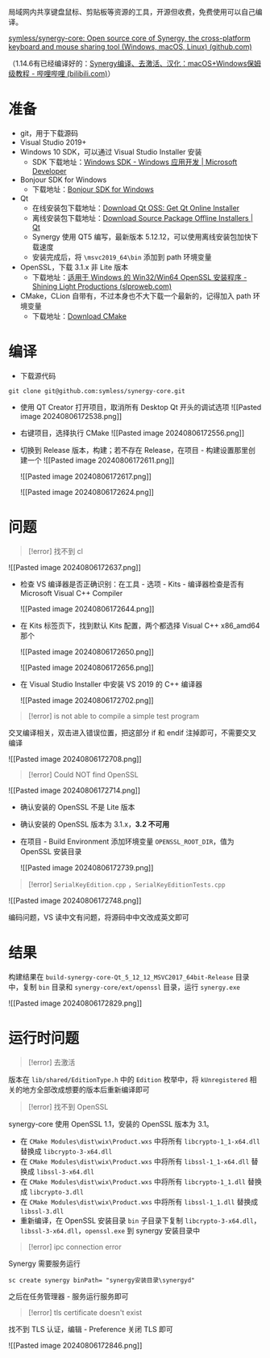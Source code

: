 局域网内共享键盘鼠标、剪贴板等资源的工具，开源但收费，免费使用可以自己编译。

[symless/synergy-core: Open source core of Synergy, the cross-platform keyboard and mouse sharing tool (Windows, macOS, Linux) (github.com)](https://github.com/symless/synergy-core)

（1.14.6有已经编译好的：[Synergy编译、去激活、汉化：macOS+Windows保姆级教程 - 哔哩哔哩 (bilibili.com)](https://www.bilibili.com/read/cv19053031/)）
# 准备

* git，用于下载源码
* Visual Studio 2019+
* Windows 10 SDK，可以通过 Visual Studio Installer 安装
    * SDK 下载地址：[Windows SDK - Windows 应用开发 | Microsoft Developer](https://developer.microsoft.com/zh-cn/windows/downloads/windows-sdk/)
* Bonjour SDK for Windows
    * 下载地址：[Bonjour SDK for Windows](https://binaries.symless.com/bonjour/bonjoursdksetup.exe)
* Qt
    * 在线安装包下载地址：[Download Qt OSS: Get Qt Online Installer](https://www.qt.io/download-qt-installer-oss)
    * 离线安装包下载地址：[Download Source Package Offline Installers | Qt](https://www.qt.io/offline-installers)
    * Synergy 使用 QT5 编写，最新版本 5.12.12，可以使用离线安装包加快下载速度
    * 安装完成后，将 `\msvc2019_64\bin`  添加到 path 环境变量
* OpenSSL，下载 3.1.x 非 Lite 版本
    * 下载地址：[适用于 Windows 的 Win32/Win64 OpenSSL 安装程序 - Shining Light Productions (slproweb.com)](https://slproweb.com/products/Win32OpenSSL.html)
* CMake，CLion 自带有，不过本身也不大下载一个最新的，记得加入 path 环境变量
    * 下载地址：[Download CMake](https://cmake.org/download/)
# 编译

* 下载源代码

```shell
git clone git@github.com:symless/synergy-core.git
```

* 使用 QT Creator 打开项目，取消所有 Desktop Qt 开头的调试选项
  ![[Pasted image 20240806172538.png]]

* 右键项目，选择执行 CMake
  ![[Pasted image 20240806172556.png]]
* 切换到 Release 版本，构建；若不存在 Release，在项目 - 构建设置那里创建一个
  ![[Pasted image 20240806172611.png]]

  ![[Pasted image 20240806172617.png]]

  ![[Pasted image 20240806172624.png]]

# 问题

> [!error] 找不到 cl

![[Pasted image 20240806172637.png]]

* 检查 VS 编译器是否正确识别：在工具 - 选项 - Kits - 编译器检查是否有 Microsoft Visual C++ Compiler

  ![[Pasted image 20240806172644.png]]
* 在 Kits 标签页下，找到默认 Kits 配置，两个都选择 Visual C++ x86_amd64 那个

  ![[Pasted image 20240806172650.png]]

  ![[Pasted image 20240806172656.png]]
* 在 Visual Studio Installer 中安装 VS 2019 的 C++ 编译器

  ![[Pasted image 20240806172702.png]]

> [!error] is not able to compile a simple test program

交叉编译相关，双击进入错误位置，把这部分 if 和 endif 注掉即可，不需要交叉编译

![[Pasted image 20240806172708.png]]

> [!error] Could NOT find OpenSSL

![[Pasted image 20240806172714.png]]

* 确认安装的 OpenSSL 不是 Lite 版本
* 确认安装的 OpenSSL 版本为 3.1.x，**3.2 不可用**
* 在项目 - Build Environment 添加环境变量 `OPENSSL_ROOT_DIR`，值为 OpenSSL 安装目录

  ![[Pasted image 20240806172739.png]]

> [!error] `SerialKeyEdition.cpp` ，`SerialKeyEditionTests.cpp` 

![[Pasted image 20240806172748.png]]

编码问题，VS 读中文有问题，将源码中中文改成英文即可

# 结果

构建结果在 `build-synergy-core-Qt_5_12_12_MSVC2017_64bit-Release` 目录中，复制 `bin` 目录和 `synergy-core/ext/openssl` 目录，运行 `synergy.exe`

![[Pasted image 20240806172829.png]]


# 运行时问题

> [!error] 去激活

版本在 `lib/shared/EditionType.h` 中的 `Edition` 枚举中，将 `kUnregistered` 相关的地方全部改成想要的版本后重新编译即可

> [!error] 找不到 OpenSSL

synergy-core 使用 OpenSSL 1.1，安装的 OpenSSL 版本为 3.1。

* 在 `CMake Modules\dist\wix\Product.wxs` 中将所有 `libcrypto-1_1-x64.dll` 替换成 `libcrypto-3-x64.dll`
* 在 `CMake Modules\dist\wix\Product.wxs` 中将所有 `libssl-1_1-x64.dll` 替换成 `libssl-3-x64.dll`
* 在 `CMake Modules\dist\wix\Product.wxs` 中将所有 `libcrypto-1_1.dll` 替换成 `libcrypto-3.dll`
* 在 `CMake Modules\dist\wix\Product.wxs` 中将所有 `libssl-1_1.dll` 替换成 `libssl-3.dll`
* 重新编译，在 OpenSSL 安装目录 `bin` 子目录下复制 `libcrypto-3-x64.dll`，`libssl-3-x64.dll`，`openssl.exe` 到 synergy 安装目录中

> [!error] ipc connection error

Synergy 需要服务运行

```shell
sc create synergy binPath= "synergy安装目录\synergyd"
```

之后在任务管理器 - 服务运行服务即可

> [!error] tls certificate doesn't exist

找不到 TLS 认证，编辑 - Preference 关闭 TLS 即可

![[Pasted image 20240806172846.png]]

